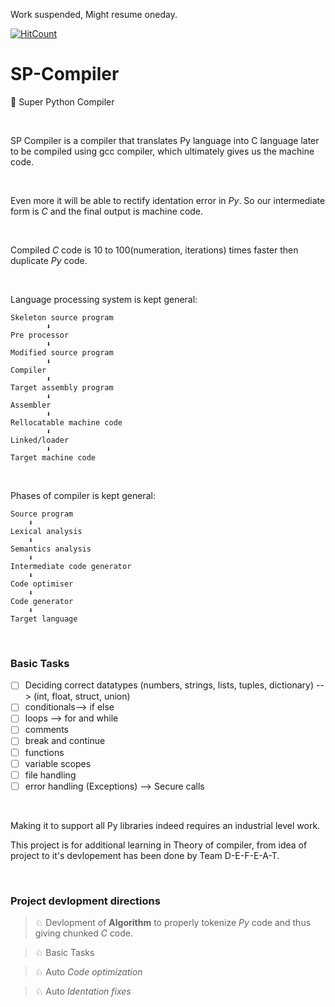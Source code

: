 Work suspended, Might resume oneday.    </br>

[![HitCount](http://hits.dwyl.io/D-E-F-E-A-T/SP-Compiler.svg)](http://hits.dwyl.io/D-E-F-E-A-T/SP-Compiler)

# SP-Compiler
🤖 Super Python Compiler

</br>

SP Compiler is a compiler that translates Py language into C language later to be compiled using gcc compiler, which ultimately gives us the machine code.

</br>

Even more it will be able to rectify identation error in *Py*.
So our intermediate form is *C* and the final output is machine code.

</br>

Compiled *C* code is 10 to 100(numeration, iterations) times faster then duplicate *Py* code.

</br>

Language processing system is kept general:
    
    Skeleton source program
            ⬇
    Pre processor
            ⬇
    Modified source program
            ⬇
    Compiler
            ⬇
    Target assembly program
            ⬇
    Assembler
            ⬇
    Rellocatable machine code
            ⬇
    Linked/loader
            ⬇
    Target machine code

</br>

Phases of compiler is kept general:

    Source program
        ⬇
    Lexical analysis
        ⬇
    Semantics analysis
        ⬇
    Intermediate code generator
        ⬇
    Code optimiser
        ⬇
    Code generator
        ⬇
    Target language

</br>
<h3>Basic Tasks</h3>


- [ ] Deciding correct datatypes (numbers, strings, lists, tuples, dictionary) --> (int, float, struct, union)
- [ ] conditionals--> if else
- [ ] loops --> for and while
- [ ] comments
- [ ] break and continue
- [ ] functions
- [ ] variable scopes
- [ ] file handling
- [ ] error handling (Exceptions) --> Secure calls

</br>

Making it to support all Py libraries indeed requires an industrial level work.

This project is for additional learning in Theory of compiler, from idea of project to it's devlopement has been done by Team D-E-F-E-A-T.

</br>

<h3>Project devlopment directions</h3>


> ♘ Devlopment of **Algorithm** to properly tokenize *Py* code and thus giving chunked *C* code.

> ♘ Basic Tasks

> ♘ Auto *Code optimization*

> ♘ Auto *Identation fixes*
